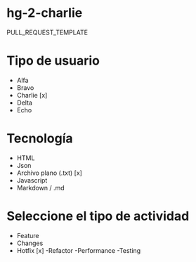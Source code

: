 # hg-2-charlie

PULL_REQUEST_TEMPLATE

# Tipo de usuario

- Alfa
- Bravo
- Charlie [x]
- Delta
- Echo

# Tecnología

- HTML
- Json
- Archivo plano (.txt) [x]
- Javascript
- Markdown / .md

# Seleccione el tipo de actividad

- Feature
- Changes
- Hotfix [x]
-Refactor
-Performance
-Testing

